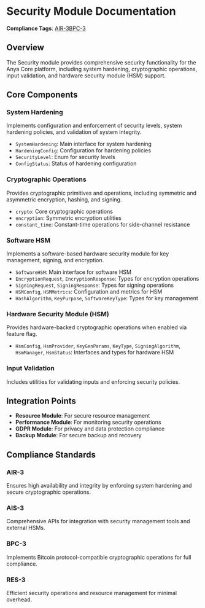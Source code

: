 # Security Module Documentation

**Compliance Tags**: [AIR-3][AIS-3][BPC-3][RES-3]

[AIS-3]: #ais-3 "Application Integration Standard Level 3"
[RES-3]: #res-3 "Resource Efficiency Standard Level 3"

## Overview

The Security module provides comprehensive security functionality for the Anya Core platform, including system hardening, cryptographic operations, input validation, and hardware security module (HSM) support.

## Core Components

### System Hardening

Implements configuration and enforcement of security levels, system hardening policies, and validation of system integrity.

- `SystemHardening`: Main interface for system hardening
- `HardeningConfig`: Configuration for hardening policies
- `SecurityLevel`: Enum for security levels
- `ConfigStatus`: Status of hardening configuration

### Cryptographic Operations

Provides cryptographic primitives and operations, including symmetric and asymmetric encryption, hashing, and signing.

- `crypto`: Core cryptographic operations
- `encryption`: Symmetric encryption utilities
- `constant_time`: Constant-time operations for side-channel resistance

### Software HSM

Implements a software-based hardware security module for key management, signing, and encryption.

- `SoftwareHSM`: Main interface for software HSM
- `EncryptionRequest`, `EncryptionResponse`: Types for encryption operations
- `SigningRequest`, `SigningResponse`: Types for signing operations
- `HSMConfig`, `HSMMetrics`: Configuration and metrics for HSM
- `HashAlgorithm`, `KeyPurpose`, `SoftwareKeyType`: Types for key management

### Hardware Security Module (HSM)

Provides hardware-backed cryptographic operations when enabled via feature flag.

- `HsmConfig`, `HsmProvider`, `KeyGenParams`, `KeyType`, `SigningAlgorithm`, `HsmManager`, `HsmStatus`: Interfaces and types for hardware HSM

### Input Validation

Includes utilities for validating inputs and enforcing security policies.

## Integration Points

- **Resource Module**: For secure resource management
- **Performance Module**: For monitoring security operations
- **GDPR Module**: For privacy and data protection compliance
- **Backup Module**: For secure backup and recovery

## Compliance Standards

### AIR-3

Ensures high availability and integrity by enforcing system hardening and secure cryptographic operations.

### AIS-3

Comprehensive APIs for integration with security management tools and external HSMs.

### BPC-3

Implements Bitcoin protocol-compatible cryptographic operations for full compliance.

### RES-3

Efficient security operations and resource management for minimal overhead.
